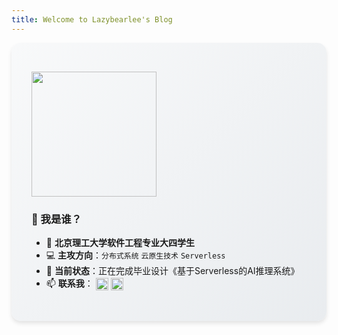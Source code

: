 ```yaml
---
title: Welcome to Lazybearlee's Blog
---
```


<!-- 个人简介卡 -->
<div style="
background: linear-gradient(135deg, #f8f9fa 0%, #e9ecef 100%); 
padding: 2rem; 
border-radius: 15px; 
box-shadow: 0 4px 6px rgba(0,0,0,0.1);
overflow: auto;  /* 新增清除浮动 */
">


[<img src="https://avatars.githubusercontent.com/u/102659303?v=4" style="width:200px; vertical-align: middle;"/>]([mailto:lz1958455046@outlook.com](https://github.com/lazybearlee))

### 👋 我是谁？
- 🏫 **北京理工大学软件工程专业大四学生**  
- 💻 **主攻方向**：`分布式系统` `云原生技术` `Serverless`  
- 📌 **当前状态**：正在完成毕业设计《基于Serverless的AI推理系统》  
- 📫 **联系我**：  [<img src="https://img.icons8.com/color/48/000000/gmail.png" style="width:20px; vertical-align: middle;"/>](mailto:lz1958455046@outlook.com) [<img src="https://img.icons8.com/fluent/48/000000/github.png" style="width:20px; vertical-align: middle;"/>](https://github.com/lazybearlee)

</div>
